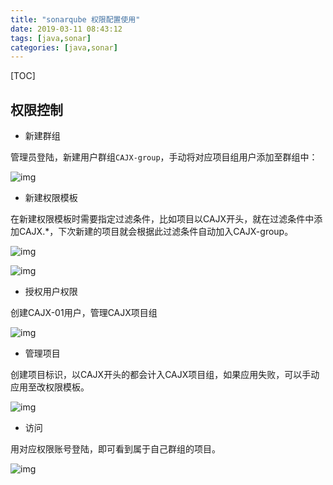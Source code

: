 ```yaml
---
title: "sonarqube 权限配置使用"
date: 2019-03-11 08:43:12
tags: [java,sonar]
categories: [java,sonar]
---
```


[TOC]

## 权限控制

- 新建群组 

管理员登陆，新建用户群组`CAJX-group`，手动将对应项目组用户添加至群组中：

![img](https://pic.fenghong.tech/sonarqube/sonarqube2.jpg)

- 新建权限模板 

在新建权限模板时需要指定过滤条件，比如项目以CAJX开头，就在过滤条件中添加CAJX.*，下次新建的项目就会根据此过滤条件自动加入CAJX-group。 

![img](https://pic.fenghong.tech/sonarqube/sonarqube1.jpg)

![img](https://pic.fenghong.tech/sonarqube/sonarqube5.jpg)

- 授权用户权限

创建CAJX-01用户，管理CAJX项目组

![img](https://pic.fenghong.tech/sonarqube/sonarqube3.jpg)

- 管理项目

创建项目标识，以CAJX开头的都会计入CAJX项目组，如果应用失败，可以手动应用至改权限模板。

![img](https://pic.fenghong.tech/sonarqube/sonarqube6.jpg)

- 访问

用对应权限账号登陆，即可看到属于自己群组的项目。

![img](https://pic.fenghong.tech/sonarqube/sonarqube7.jpg)
